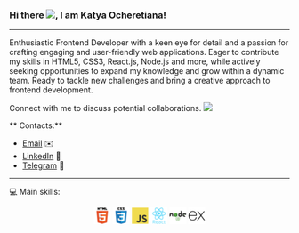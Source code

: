 ### Hi there <img src="https://github.com/MartinHeinz/MartinHeinz/blob/master/wave.gif" width="30px">, I am Katya Ocheretiana!

--------------------

Enthusiastic Frontend Developer with a keen eye for detail and a passion for crafting engaging and user-friendly web applications. Eager to contribute my skills in HTML5, CSS3, React.js, Node.js and more, while actively seeking opportunities to expand my knowledge and grow within a dynamic team. Ready to tackle new challenges and bring a creative approach to frontend development.

Connect with me to discuss potential collaborations.  <img src="https://user-images.githubusercontent.com/74038190/216120981-b9507c36-0e04-4469-8e27-c99271b45ba5.png" width="30px"> 

**  Contacts:**

- [Email](mailto:katyadiachenko1@gmail.com)  ✉️
- [LinkedIn](https://www.linkedin.com/in/katya-ocheretiana/) 📌
- [Telegram](https://t.me/katya_ocheretiana) 📱


-----

💻 Main skills:


<p align="center" >
<a href="https://developer.mozilla.org/en-US/docs/Web/HTML" target="_blank" rel="noreferrer"> <img src="https://github.com/devicons/devicon/blob/master/icons/html5/html5-original-wordmark.svg"  width="30" height="30" alt="HTML icon" /></a>
<a href="https://developer.mozilla.org/en-US/docs/Web/JavaScript" target="_blank" rel="noreferrer">  <img src="https://github.com/devicons/devicon/blob/master/icons/css3/css3-original-wordmark.svg"   width="30" height="30" alt="JavaScript icon" /></a>
<a href="https://developer.mozilla.org/en-US/docs/Web/CSS" target="_blank" rel="noreferrer">  <img src="https://github.com/devicons/devicon/blob/master/icons/javascript/javascript-original.svg"   width="30" height="30" alt="CSS icon" /></a>
<a href="https://react.dev/" target="_blank" rel="noreferrer">    <img src="https://github.com/devicons/devicon/blob/master/icons/react/react-original-wordmark.svg"  width="30" height="30" alt="React icon" /></a>
<a href="https://nodejs.org/en" target="_blank" rel="noreferrer">    <img src="https://github.com/devicons/devicon/blob/master/icons/nodejs/nodejs-original-wordmark.svg" width="30" height="30" alt="Node.js icon" /></a>
<a href="https://expressjs.com/" target="_blank" rel="noreferrer">      <img src="https://github.com/devicons/devicon/blob/master/icons/express/express-original.svg"    width="30" height="30" alt="Express.js icon" /></a>
</p>



 
 

  
  

 
<!--
**KatiaOcheretiana/KatiaOcheretiana** is a ✨ _special_ ✨ repository because its `README.md` (this file) appears on your GitHub profile.

Here are some ideas to get you started:

- 🔭 I’m currently working on ...
- 🌱 I’m currently learning ...
- 👯 I’m looking to collaborate on ...
- 🤔 I’m looking for help with ...
- 💬 Ask me about ...
- 📫 How to reach me: ...
- 😄 Pronouns: ...
- ⚡ Fun fact: ...
-->
